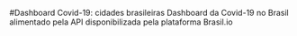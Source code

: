 #Dashboard Covid-19: cidades brasileiras
Dashboard da Covid-19 no Brasil alimentado pela API disponibilizada pela plataforma Brasil.io
